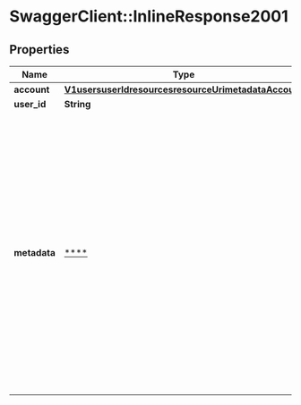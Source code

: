 # SwaggerClient::InlineResponse2001

## Properties
Name | Type | Description | Notes
------------ | ------------- | ------------- | -------------
**account** | [**V1usersuserIdresourcesresourceUrimetadataAccount**](V1usersuserIdresourcesresourceUrimetadataAccount.md) |  | [optional] 
**user_id** | **String** |  | 
**metadata** | [****](.md) | A JSON object limited to 10KB. The owner identified by the sub will always have access to read and update this data. Service clients may have access if the related property on the client is set. Access is restricted to authorized users. | 

